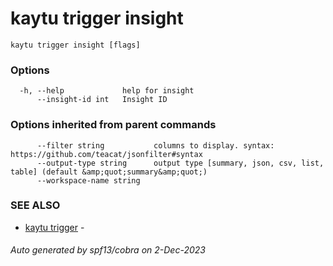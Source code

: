 # kaytu trigger insight



```
kaytu trigger insight [flags]
```

### Options

```
  -h, --help             help for insight
      --insight-id int   Insight ID
```

### Options inherited from parent commands

```
      --filter string           columns to display. syntax: https://github.com/teacat/jsonfilter#syntax
      --output-type string      output type [summary, json, csv, list, table] (default &amp;quot;summary&amp;quot;)
      --workspace-name string   
```

### SEE ALSO

* [kaytu trigger](kaytu_trigger)	 - 

###### Auto generated by spf13/cobra on 2-Dec-2023
